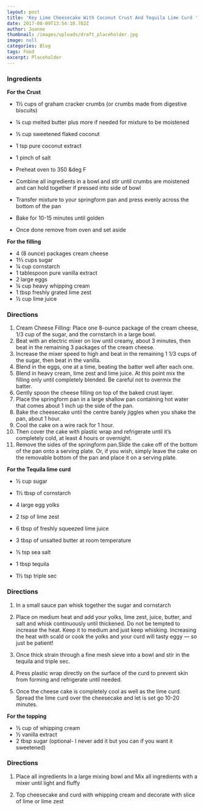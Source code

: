 ```yaml
---
layout: post
title: 'Key Lime Cheesecake With Coconut Crust And Tequila Lime Curd '
date: 2017-08-09T13:54:10.782Z
author: Joanne
thumbnail: /images/uploads/draft_placeholder.jpg
image: null
categories: Blog
tags: Food
excerpt: Placeholder
---
```

### Ingredients 

**For the Crust**

* 1&frac12; cups of graham cracker crumbs (or crumbs made from digestive biscuits)

* &frac14; cup melted butter plus more if needed for mixture to be moistened 

* &frac12; cup sweetened flaked coconut 

* 1 tsp pure coconut extract 

* 1 pinch of salt 

* Preheat oven to 350 &deg F

* Combine all ingredients in a bowl and stir until crumbs are moistened and can hold together if pressed into side of bowl 

* Transfer mixture to your springform pan and press evenly across the bottom of the pan 

* Bake for 10-15 minutes until golden 

* Once done remove from oven and set aside 


**For the filling**

* 4 (8 ounce) packages cream cheese
* 1&frac23; cups sugar
* &frac14; cup cornstarch
* 1 tablespoon pure vanilla extract
* 2 large eggs
* &frac14; cup heavy whipping cream
* 1 tbsp freshly grated lime zest 
* &frac12; cup lime juice 


### Directions 

1. Cream Cheese Filling: Place one 8-ounce package of the cream cheese, 1/3 cup of the sugar, and the cornstarch in a large bowl. 
2. Beat with an electric mixer on low until creamy, about 3 minutes, then beat in the remaining 3 packages of the cream cheese. 
3. Increase the mixer speed to high and beat in the remaining 1 1/3 cups of the sugar, then beat in the vanilla. 
4. Blend in the eggs, one at a time, beating the batter well after each one. 
5. Blend in heavy cream, lime zest and lime juice. At this point mix the filling only until completely blended. Be careful not to overmix the batter. 
6. Gently spoon the cheese filling on top of the baked crust layer. 
7. Place the springform pan in a large shallow pan containing hot water that comes about 1 inch up the side of the pan. 
8. Bake the cheesecake until the centre barely jiggles when you shake the pan, about 1 hour. 
9. Cool the cake on a wire rack for 1 hour. 
10. Then cover the cake with plastic wrap and refrigerate until it’s completely cold, at least 4 hours or overnight. 
11. Remove the sides of the springform pan.Slide the cake off of the bottom of the pan onto a serving plate. Or, if you wish, simply leave the cake on the removable bottom of the pan and place it on a serving plate. 


**For the Tequila lime curd**

* &frac12; cup sugar 

* 1&frac12; tbsp of cornstarch 

* 4 large egg yolks 

* 2 tsp of lime zest 

* 6 tbsp of freshly squeezed lime juice 

* 3 tbsp of unsalted butter at room temperature 

* &frac12; tsp sea salt 

* 1 tbsp tequila 

* 1&frac12; tsp triple sec 

### Directions

1. In a small sauce pan whisk together the sugar and cornstarch 

1. Place on medium heat and add your yolks, lime zest, juice, butter, and salt and whisk continuously until thickened. Do not be tempted to increase the heat. Keep it to medium and just​ keep whisking. Increasing the heat with scald or cook the yolks and your curd will tasty eggy &mdash; so just be patient! 

1. Once thick strain through a fine mesh sieve into a bowl and stir in the tequila and triple sec. 

1. Press plastic wrap directly on the surface of the curd to prevent skin from forming and refrigerate until needed. 

1. Once the cheese cake is completely​ cool as well as the lime curd.  Spread the lime curd over the cheesecake and let is set go 10-20 minutes. 


**For the topping**

* &frac12; cup of whipping cream 
* &frac12; vanilla extract 
* 2 tbsp sugar (optional- I never add it but you can if you want it sweetened)

### Directions 

1. Place all ingredients In a large mixing bowl and Mix all ingredients with a mixer until light and fluffy 

1. Top cheesecake and curd with whipping cream and decorate with slice of lime or lime zest 



